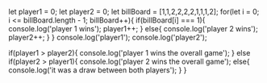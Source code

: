 let player1 = 0;
let player2 = 0;
let billBoard = [1,1,2,2,2,2,1,1,1,2];
for(let i = 0; i <= billBoard.length - 1; billBoard++){
if(billBoard[i] === 1){
console.log('player 1 wins');
player1++;
}
else{
console.log('player 2 wins');
player2++;
}
}
console.log('player1');
console.log('player2');

if(player1 > player2){
console.log('player 1 wins the overall game');
}
else if(player2 > player1){
console.log('player 2 wins the overall game');
else{
console.log('it was a draw between both players');
}
}

